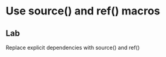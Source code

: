 <!-- .slide: class="exercice" -->

# Use source() and ref() macros
## Lab

Replace explicit dependencies with source() and ref()
